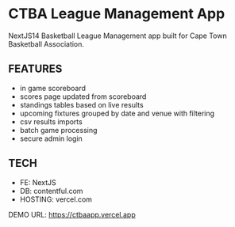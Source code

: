 # CTBA League Management App


NextJS14 Basketball League Management app built for Cape Town Basketball Association.

## FEATURES

- in game scoreboard
- scores page updated from scoreboard
- standings tables based on live results
- upcoming fixtures grouped by date and venue with filtering
- csv results imports
- batch game processing
- secure admin login

## TECH

- FE: NextJS
- DB: contentful.com
- HOSTING: vercel.com

DEMO URL: 
https://ctbaapp.vercel.app
